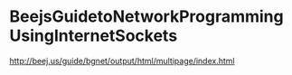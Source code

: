 # BeejsGuidetoNetworkProgrammingUsingInternetSockets
http://beej.us/guide/bgnet/output/html/multipage/index.html
